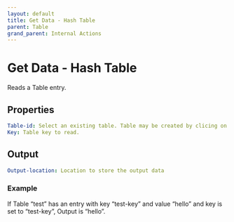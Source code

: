 ```yaml
---
layout: default
title: Get Data - Hash Table
parent: Table
grand_parent: Internal Actions
---
```

# Get Data - Hash Table
Reads a Table entry.

## Properties
```yaml
Table-id: Select an existing table. Table may be created by clicing on Table navigation on the left.
Key: Table key to read.
```

## Output
```yaml
Output-location: Location to store the output data
```

### Example
If Table “test” has an entry with key “test-key” and value “hello” and key is set to “test-key”, Output is “hello”.
